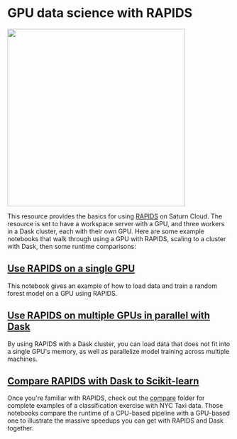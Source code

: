 # GPU data science with RAPIDS

<img src="https://saturn-public-assets.s3.us-east-2.amazonaws.com/example-resources/rapids.png" width="400">

This resource provides the basics for using [RAPIDS](https://rapids.ai/) on Saturn Cloud. The resource is set to have a workspace server with a GPU, and three workers in a Dask cluster, each with their own GPU. Here are some example notebooks that walk through using a GPU with RAPIDS, scaling to a cluster with Dask, then some runtime comparisons:

## [Use RAPIDS on a single GPU](01-rapids-gpu.ipynb)

This notebook gives an example of how to load data and train a random forest model on a GPU using RAPIDS.

## [Use RAPIDS on multiple GPUs in parallel with Dask](02-rapids-dask.ipynb)

By using RAPIDS with a Dask cluster, you can load data that does not fit into a single GPU's memory, as well as parallelize model training across multiple machines.

## [Compare RAPIDS with Dask to Scikit-learn](compare/README.md)

Once you're familiar with RAPIDS, check out the [compare](compare/README.md) folder for complete examples of a classification exercise with NYC Taxi data. Those notebooks compare the runtime of a CPU-based pipeline with a GPU-based one to illustrate the massive speedups you can get with RAPIDS and Dask together.
